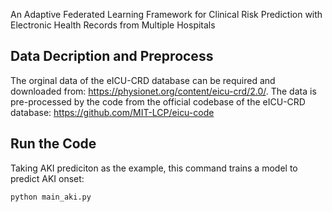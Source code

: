 An Adaptive Federated Learning Framework for Clinical Risk Prediction with Electronic Health Records from Multiple Hospitals

## Data Decription and Preprocess
The orginal data of the eICU-CRD database can be required and downloaded from: https://physionet.org/content/eicu-crd/2.0/.
The data is pre-processed by the code from the official codebase of the eICU-CRD database: https://github.com/MIT-LCP/eicu-code

## Run the Code 
Taking AKI prediciton as the example, this command trains a model to predict AKI onset:
```
python main_aki.py
```
